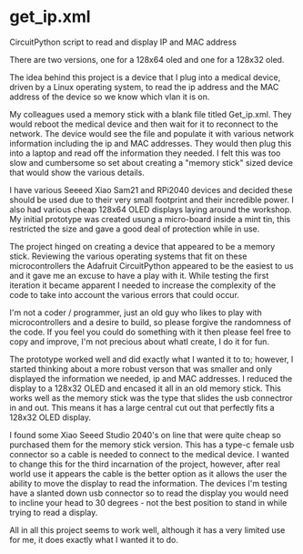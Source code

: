 # get_ip.xml
CircuitPython script to read and display IP and MAC address

There are two versions, one for a 128x64 oled and one for a 128x32 oled.

The idea behind this project is a device that I plug into a medical device, driven by a Linux operating system,
to read the ip address and the MAC address of the device so we know which vlan it is on.

My colleagues used a memory stick with a blank file titled Get_ip.xml.  They would reboot the medical device and then wait for it to reconnect to the network. The device would see the file and populate it with various network information including the ip and MAC addresses. They would then plug this into a laptop and read off the information they needed.  I felt this was too slow and cumbersome so set about creating a "memory stick" sized device that would show the various details.

I have various Seeeed Xiao Sam21 and RPi2040 devices and decided these should be used due to their very small footprint and their incredible power.  I also had various cheap 128x64 OLED displays laying around the workshop.  My initial prototype was created usung a micro-board inside a mint tin, this restricted the size and gave a good deal of protection while in use.

The project hinged on creating a device that appeared to be a memory stick. Reviewing the various operating systems that fit on these microcontrollers the Adafruit CircuitPython appeared to be the easiest to us and it gave me an excuse to have a play with it.
While testing the first iteration it became apparent I needed to increase the complexity of the code to take into account the various errors that could occur. 

I'm not a coder / programmer, just an old guy who likes to play with microcontrollers and a desire to build, so please forgive the randomness of the code. If you feel you could do something with it then please feel free to copy and improve, I'm not precious about whatI create, I do it for fun.

The prototype worked well and did exactly what I wanted it to to; however, I started thinking about a more robust verson that was smaller and only displayed the information we needed, ip and MAC addresses.  I reduced the display to a 128x32 OLED and encased it all in an old memory stick. This works well as the memory stick was the type that slides the usb connectror in and out. This means it has a large central cut out that perfectly fits a 128x32 OLED display.  

I found some Xiao Seeed Studio 2040's on line that were quite cheap so purchased them for the memory stick version. This has a type-c female usb connector so a cable is needed to connect to the medical device. I wanted to change this for the third incarnation of the project, however, after real world use it appears the cable is the better option as it allows the user the ability to move the display to read the information. The devices I'm testing have a slanted down usb connector so to read the display you would need to incline your head to 30 degrees - not the best position to stand in while trying to read a display. 

All in all this project seems to work well, although it has a very limited use for me, it does exactly what I wanted it to do.
